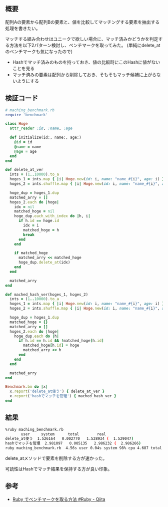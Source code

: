 ## 概要

配列Aの要素から配列Bの要素と、値を比較してマッチングする要素を抽出する処理を書きたい。

マッチする組み合わせはユニークで欲しい場合に、マッチ済みかどうかを判定する方法を以下2パターン検討し、ベンチマークを取ってみた。
(単純にdelete_atのベンチマークも気になったので)
- Hashでマッチ済みのものを持っておき、値の比較時にこのHashに値がないことを見る
- マッチ済みの要素は配列から削除しておき、そもそもマッチ候補に上がらないようにする


## 検証コード

```rb
# maching_benchmark.rb
require 'benchmark'

class Hoge
  attr_reader :id, :name, :age

  def initialize(id:, name:, age:)
    @id = id
    @name = name
    @age = age
  end
end

def delete_at_ver
  ints = (1..10000).to_a
  hoges_1 = ints.map { |i| Hoge.new(id: i, name: "name_#{i}", age: i) }
  hoges_2 = ints.shuffle.map { |i| Hoge.new(id: i, name: "name_#{i}", age: i) }

  hoge_dup = hoges_1.dup
  matched_arry = []
  hoges_2.each do |hoge|
    idx = nil
    matched_hoge = nil
    hoge_dup.each_with_index do |h, i|
      if h.id == hoge.id
        idx = i
        matched_hoge = h
        break
      end
    end

    if matched_hoge
      matched_arry << matched_hoge
      hoge_dup.delete_at(idx)
    end
  end

  matched_arry
end

def mached_hash_ver(hoges_1, hoges_2)
  ints = (1..10000).to_a
  hoges_1 = ints.map { |i| Hoge.new(id: i, name: "name_#{i}", age: i) }
  hoges_2 = ints.shuffle.map { |i| Hoge.new(id: i, name: "name_#{i}", age: i) }

  hoge_dup = hoges_1.dup
  matched_hoge = {}
  matched_arry = []
  hoges_2.each do |hoge|
    hoge_dup.each do |h|
      if h.id == h.id && !matched_hoge[h.id]
        matched_hoge[h.id] = hoge
        matched_arry << h
      end
    end
  end

  matched_arry
end

Benchmark.bm do |x|
  x.report('delete_at使う') { delete_at_ver }
  x.report('hashでマッチを管理') { mached_hash_ver }
end
```

## 結果

```sh
%ruby maching_benchmark.rb
       user     system      total        real
delete_at使う  1.526164   0.002770   1.528934 (  1.529047)
hashでマッチを管理  2.981097   0.005135   2.986232 (  2.986266)
ruby maching_benchmark.rb  4.56s user 0.04s system 98% cpu 4.687 total
```

delete_atメソッドで要素を削除する方が速かった。

可読性はHashでマッチ結果を保持する方が良い印象。

## 参考

- [Ruby でベンチマークを取る方法 \#Ruby \- Qiita](https://qiita.com/scivola/items/c5b2aeaf7d67a9ef310a)
